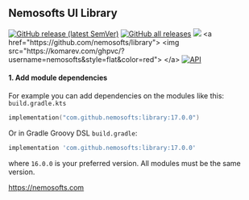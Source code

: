 ## Nemosofts UI Library
[![GitHub release (latest SemVer)](https://img.shields.io/github/v/release/nemosofts/library.svg?logo=github&label=GitHub&cacheSeconds=3600)](https://github.com/nemosofts/library/releases/latest)
[![GitHub all releases](https://img.shields.io/github/downloads/nemosofts/library/total?logo=github&cacheSeconds=3600)](https://github.com/nemosofts/library/releases/latest)
[![](https://jitpack.io/v/nemosofts/library.svg)]([https://jitpack.io/](https://jitpack.io/v/nemosofts/library.svg))
<a href="https://github.com/nemosofts/library">
<img src="https://komarev.com/ghpvc/?username=nemosofts&style=flat&color=red">
</a>
[![API](https://img.shields.io/badge/API-23%2B-brightgreen.svg?style=flat)](https://android-arsenal.com/api?level=23)


#### 1. Add module dependencies
For example you can add dependencies on the modules like this:
`build.gradle.kts`


```kotlin
implementation("com.github.nemosofts:library:17.0.0")
```

Or in Gradle Groovy DSL `build.gradle`:

```groovy
implementation 'com.github.nemosofts:library:17.0.0'
```
where `16.0.0` is your preferred version. All modules must be the same version.

https://nemosofts.com
